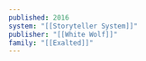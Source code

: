 ```yaml
---
published: 2016
system: "[[Storyteller System]]"
publisher: "[[White Wolf]]"
family: "[[Exalted]]"
---
```

